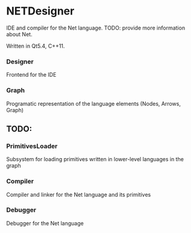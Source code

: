 # NETDesigner

IDE and compiler for the Net language.
TODO: provide more information about Net.

Written in Qt5.4, C++11.

### Designer
Frontend for the IDE

### Graph 
Programatic representation of the language elements (Nodes, Arrows, Graph)

## TODO:

### PrimitivesLoader
Subsystem for loading primitives written in lower-level languages in the graph

### Compiler
Compiler and linker for the Net language and its primitives

### Debugger
Debugger for the Net language

